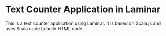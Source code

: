 # Text Counter Application in Laminar

This is a text counter application using Laminar. It is based on Scala.js and uses Scala code to build HTML code.